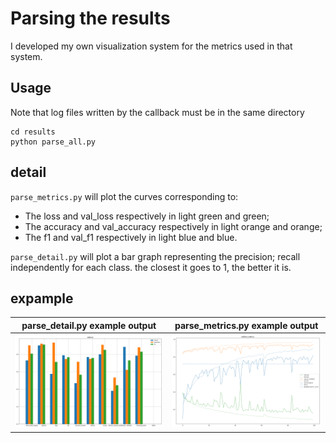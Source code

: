 # Parsing the results

I developed my own visualization system for the metrics used in that system.

## Usage
Note that log files written by the callback must be in the same directory
```
cd results
python parse_all.py
```

## detail
`parse_metrics.py` will plot the curves corresponding to:
 * The loss and val_loss respectively in light green and green;
 * The accuracy and val_accuracy respectively in light orange and orange;
 * The f1 and val_f1 respectively in light blue and blue.
 
 `parse_detail.py` will plot a bar graph representing the precision; recall
 independently for each class. the closest it goes to 1, the better it is.
 
 ## expample
parse_detail.py example output            | parse_metrics.py example output
------------------------------------------|---------------------------------------------
<img src="../img/noNorm.png" width="250"> | <img src="../img/noNorm_metrics.png" width="250">

